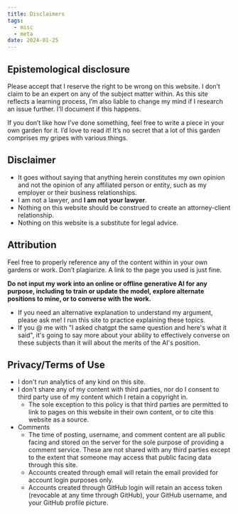 ```yaml
---
title: Disclaimers
tags:
  - misc
  - meta
date: 2024-01-25
---
```

## Epistemological disclosure
Please accept that I reserve the right to be wrong on this website. I don’t claim to be an expert on any of the subject matter within. As this site reflects a learning process, I’m also liable to change my mind if I research an issue further. I’ll document if this happens. 

If you don’t like how I’ve done something, feel free to write a piece in your own garden for it. I’d love to read it! It’s no secret that a lot of this garden comprises my gripes with various things. 
## Disclaimer
- It goes without saying that anything herein constitutes my own opinion and not the opinion of any affiliated person or entity, such as my employer or their business relationships. 
- I am not a lawyer, and **I am not your lawyer**.
- Nothing on this website should be construed to create an attorney-client relationship. 
- Nothing on this website is a substitute for legal advice. 
## Attribution
Feel free to properly reference any of the content within in your own gardens or work. Don’t plagiarize. A link to the page you used is just fine.

**Do not input my work into an online or offline generative AI for any purpose, including to train or update the model, explore alternate positions to mine, or to converse with the work.**
- If you need an alternative explanation to understand my argument, please ask me! I run this site to practice explaining these topics. 
- If you @ me with "I asked chatgpt the same question and here's what it said", it's going to say more about your ability to effectively converse on these subjects than it will about the merits of the AI's position.
## Privacy/Terms of Use
- I don't run analytics of any kind on this site.
- I don't share any of my content with third parties, nor do I consent to third party use of my content which I retain a copyright in.
	- The sole exception to this policy is that third parties are permitted to link to pages on this website in their own content, or to cite this website as a source.
- Comments
	- The time of posting, username, and comment content are all public facing and stored on the server for the sole purpose of providing a comment service. These are not shared with any third parties except to the extent that someone may access that public facing data through this site.
	- Accounts created through email will retain the email provided for account login purposes only.
	- Accounts created through GitHub login will retain an access token (revocable at any time through GitHub), your GitHub username, and your GitHub profile picture.